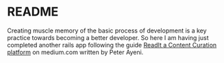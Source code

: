 # README

Creating muscle memory of the basic process of development is a key practice towards becoming a better developer. 
So here I am having just completed another rails app following the guide [ReadIt a Content Curation platform](https://thepeterayeni.medium.com/readit-a-simple-content-curation-platform-build-with-rails-api-and-vanilla-javascript-84a53697fd2c) on medium.com written by Peter Ayeni.
